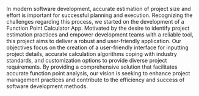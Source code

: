 In modern software development, accurate estimation of project size and effort is important for successful planning and execution. Recognizing the challenges regarding this process, we started on the development of a Function Point Calculator App. Motivated by the desire to identify project estimation practices and empower development teams with a reliable tool, this project aims to deliver a robust and user-friendly application. Our objectives focus on the creation of a user-friendly interface for inputting project details, accurate calculation algorithms coping with industry standards, and customization options to provide diverse project requirements. By providing a comprehensive solution that facilitates accurate function point analysis, our vision is seeking to enhance project management practices and contribute to the efficiency and success of software development methods.
